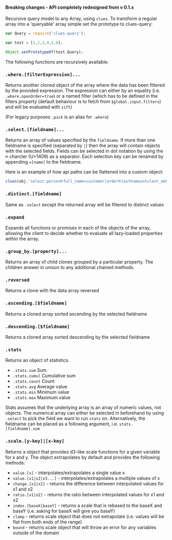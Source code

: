 #### Breaking changes - API completely redesigned from v 0.1.x

Recursive query model to any Array, using `clues`.  To transform a regular array into a 'queryable' array simple set the prototype to clues-query:

```js
var Query = require('clues-query');

var test = [1,2,3,4,5,6];

Object.setPrototypeOf(test,Query);
```

The following functions are recursively available:

### `.where.[filterExpression]...`
Returns another cloned object of the array where the data has been filtered by the provided expression.  The expression can either by an equality (i.e. `.where.openOrder=true`) or a named filter (which has to be defined in the filters property (default behaviour is to fetch from `$global.input.filters`) and will be evaluated with `sift`)

(For legacy purposes `.pick` is an alias for `.where`)

### `.select.[fieldname]...`
Returns an array of values specified by the `fieldname`.  If more than one fieldname is specified (separated by `|`) then the array will contain objects with the selected fields. Fields can be selected in dot notation by using the `ᐉ` charcter (U+1409) as a separator.   Each selection key can be renamed by appending `=[name]` to the fieldname.

Here is an example of how api paths can be flattened into a custom object:
```js
clues(obj,'select.personᐉfull_name=customer|orderᐉlastᐉamount=last_amt')
```

### `.distinct.[fieldname]`
Same as `.select` except the returned array will be filtered to distinct values

### `.expand`
Expands all functions or promises in each of the objects of the array, allowing the client to decide whether to evaluate all lazy-loaded properties within the array.

### `.group_by.[property]...`
Returns an array of child clones grouped by a particular property.  The children answer in unison to any additional chained methods.


### `.reversed`
Returns a clone with the data array reversed

### `.ascending.[$fieldname]`
Returns a cloned array sorted ascending by the selected fieldname

### `.descending.[$fieldname]`
Returns a cloned array sorted descending by the selected fieldname

### `.stats`
Returns an object of statistics.
* `.stats.sum` Sum
* `.stats.cumul` Cumulative sum
* `.stats.count` Count
* `.stats.avg` Average value
* `.stats.min` Minimum value
* `.stats.max` Maximum value

Stats assumes that the underlying array is an array of numeric values, not objects.   The numerical array can either be selected in beforehand by using `.select` to pick the field we want to run `stats` on.  Alternatively, the fieldname can be placed as a following argument, i.e. `stats.[fieldname].sum`

### `.scale.[y-key]|[x-key]`
Returns a object that provides d3-like scale functions for a given variable for x and y. The object extrapolates by default and provides the following methods:
* `value.[x]` - interpolates/extrapolates a single value x
* `value.[x1|x2|x3...]` - interpolates/extrapolates a multiple values of x
* `change.[x1|x2]` - returns the difference between interpolated values for x1 and x2
* `ratio.[x1|x2]` - returns the ratio between interpolated values for x1 and x2
* `index.[baseX|baseY]` - returns a scale that is rebased to the baseX and baseY (i.e. asking for baseX will give you baseY)
* `clamp` - returns scale object that does not extrapolate (i.e. values will be flat from both ends of the range)
* `bound` - returns scale object that will throw an error for any variables outside of the domain
